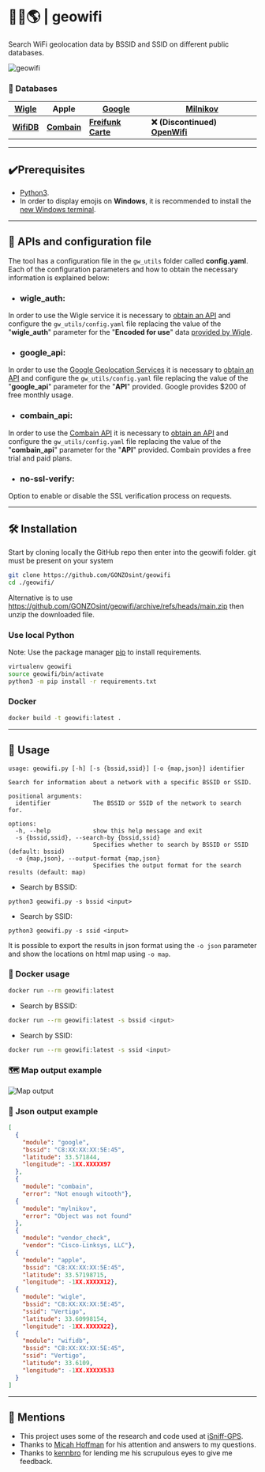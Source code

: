 
# 📡💘🌎 | geowifi  

Search WiFi geolocation data by BSSID and SSID on different public databases.

![geowifi](https://imgur.com/C4eZL2P.png)

### 💾 Databases


| **[Wigle](https://wigle.net/)**       | **Apple**                           | **[Google](https://developers.google.com/maps/documentation/geolocation/overview)** | **[Milnikov](https://www.mylnikov.org/)**             |
|---------------------------------------|-------------------------------------|-------------------------------------------------------------------------------------|-------------------------------------------------------|
| **[WifiDB](https://www.wifidb.net/)** | **[Combain](https://combain.com/)** | **[Freifunk Carte](https://www.freifunk-karte.de/)**                                | **❌ (Discontinued) [OpenWifi](https://openwifi.su/)** |

---

## ✔️Prerequisites

- [Python3](https://www.python.org/download/releases/3.0/).
- In order to display emojis on **Windows**, it is recommended to install the [new Windows terminal](https://www.microsoft.com/en-us/p/windows-terminal/9n0dx20hk701).

---

## 🔑 APIs and configuration file

The tool has a configuration file in the `gw_utils` folder called **config.yaml**. Each of the configuration parameters and how to obtain the necessary information is explained below:


- ### **wigle_auth**: 
In order to use the Wigle service it is necessary to [obtain an API](https://api.wigle.net/)  and configure the `gw_utils/config.yaml` file replacing the value of the "**wigle_auth**" parameter for the "**Encoded for use**" data [provided by Wigle](https://wigle.net/account).

- ### **google_api**: 
In order to use the [Google Geolocation Services](https://developers.google.com/maps/documentation/geolocation/overview) it is necessary to [obtain an API](https://developers.google.com/maps/documentation/geolocation/get-api-key)  and configure the `gw_utils/config.yaml` file replacing the value of the "**google_api**" parameter for the "**API**" provided. Google provides $200 of free monthly usage.

- ### **combain_api**: 
In order to use the [Combain API](https://combain.com/api/) it is necessary to [obtain an API](https://portal.combain.com/#/auth/register)  and configure the `gw_utils/config.yaml` file replacing the value of the "**combain_api**" parameter for the "**API**" provided. Combain provides a free trial and paid plans.


- ### **no-ssl-verify**: 
Option to enable or disable the SSL verification process on requests.

---

## 🛠️ Installation

Start by cloning locally the GitHub repo then enter into the geowifi folder.
git must be present on your system
```bash
git clone https://github.com/GONZOsint/geowifi
cd ./geowifi/
```

Alternative is to use https://github.com/GONZOsint/geowifi/archive/refs/heads/main.zip then unzip the downloaded file.

### Use local Python ##

Note: Use the package manager [pip](https://pip.pypa.io/en/stable/) to install requirements.

```bash
virtualenv geowifi
source geowifi/bin/activate
python3 -m pip install -r requirements.txt
```

### Docker ###

```bash
docker build -t geowifi:latest .
```

---

## 🔎 Usage

```
usage: geowifi.py [-h] [-s {bssid,ssid}] [-o {map,json}] identifier

Search for information about a network with a specific BSSID or SSID.

positional arguments:
  identifier            The BSSID or SSID of the network to search for.

options:
  -h, --help            show this help message and exit
  -s {bssid,ssid}, --search-by {bssid,ssid}
                        Specifies whether to search by BSSID or SSID (default: bssid)
  -o {map,json}, --output-format {map,json}
                        Specifies the output format for the search results (default: map)
```

- Search by BSSID:

```
python3 geowifi.py -s bssid <input>
```

- Search by SSID:

```
python3 geowifi.py -s ssid <input>
```

It is possible to export the results in json format using the `-o json` parameter and show the locations on html map using `-o map`.

### 🐳 Docker usage ###

```bash
docker run --rm geowifi:latest
```

- Search by BSSID:

```bash
docker run --rm geowifi:latest -s bssid <input>
```

- Search by SSID:

```bash
docker run --rm geowifi:latest -s ssid <input>
```

### 🗺️ Map output example

![Map output](https://imgur.com/CilV4LR.png)

### 💾 Json output example

```json
[
  {
    "module": "google", 
    "bssid": "C8:XX:XX:XX:5E:45", 
    "latitude": 33.571844, 
    "longitude": -1XX.XXXXX97
  }, 
  {
    "module": "combain", 
    "error": "Not enough witooth"}, 
  {
    "module": "mylnikov", 
    "error": "Object was not found"
  },
  {
    "module": "vendor_check", 
    "vendor": "Cisco-Linksys, LLC"}, 
  {
    "module": "apple", 
    "bssid": "C8:XX:XX:XX:5E:45", 
    "latitude": 33.57198715, 
    "longitude": -1XX.XXXXX12}, 
  {
    "module": "wigle", 
    "bssid": "C8:XX:XX:XX:5E:45", 
    "ssid": "Vertigo", 
    "latitude": 33.60998154, 
    "longitude": -1XX.XXXXX22}, 
  {
    "module": "wifidb", 
    "bssid": "C8:XX:XX:XX:5E:45", 
    "ssid": "Vertigo", 
    "latitude": 33.6109, 
    "longitude": -1XX.XXXXX533
  }
]
```

---

## 📢 Mentions

- This project uses some of the research and code used at [iSniff-GPS](https://github.com/hubert3/iSniff-GPS).
- Thanks to [Micah Hoffman](https://twitter.com/WebBreacher) for his attention and answers to my questions.
- Thanks to [kennbro](https://twitter.com/kennbroorg) for lending me his scrupulous eyes to give me feedback.
